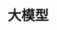 ---
title: "大模型"
menu:
  main:
    identifier: "llm"
    parent: "ai"
    name: "大模型"
    weight: 2
---